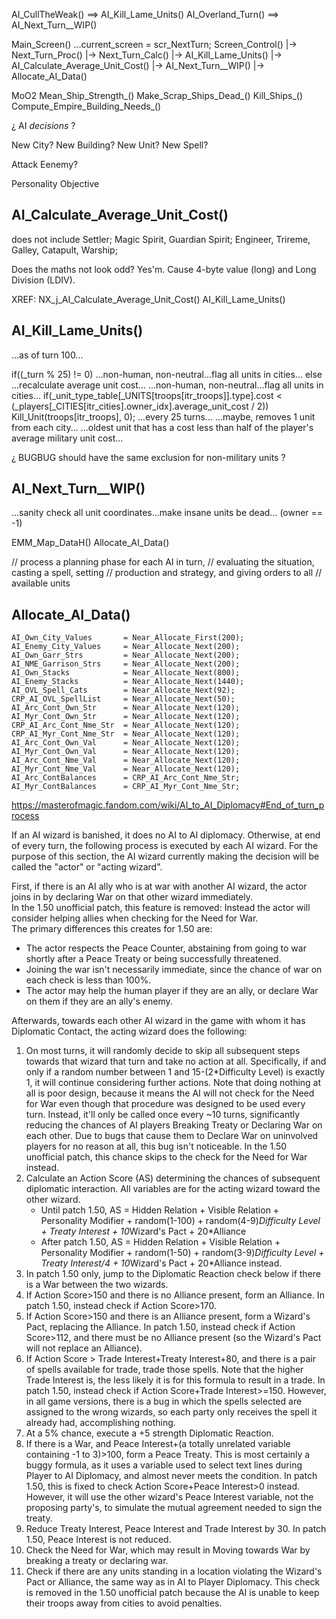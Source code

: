 


AI_CullTheWeak()    ==>  AI_Kill_Lame_Units()
AI_Overland_Turn()  ==>  AI_Next_Turn__WIP()





Main_Screen()
...current_screen = scr_NextTurn;
Screen_Control()
    |-> Next_Turn_Proc()
        |-> Next_Turn_Calc()
            |-> AI_Kill_Lame_Units()
                |-> AI_Calculate_Average_Unit_Cost()
            |-> AI_Next_Turn__WIP()
                |-> Allocate_AI_Data()

MoO2
Mean_Ship_Strength_()
Make_Scrap_Ships_Dead_()
Kill_Ships_()
Compute_Empire_Building_Needs_()




¿ AI *decisions* ?

New City?
New Building?
New Unit?
New Spell?

Attack Eenemy?

Personality
Objective





## AI_Calculate_Average_Unit_Cost()

does not include Settler; Magic Spirit, Guardian Spirit; Engineer, Trireme, Galley, Catapult, Warship;

Does the maths not look odd?
Yes'm. Cause 4-byte value (long) and Long Division (LDIV).

XREF:
    NX_j_AI_Calculate_Average_Unit_Cost()
    AI_Kill_Lame_Units()



## AI_Kill_Lame_Units()

...as of turn 100...

if((_turn % 25) != 0)
    ...non-human, non-neutral...flag all units in cities...
else
    ...recalculate average unit cost...
    ...non-human, non-neutral...flag all units in cities...
    if(_unit_type_table[_UNITS[troops[itr_troops]].type].cost < (_players[_CITIES[itr_cities].owner_idx].average_unit_cost / 2))
        Kill_Unit(troops[itr_troops], 0);
...every 25 turns...
...maybe, removes 1 unit from each city...
...oldest unit that has a cost less than half of the player's average military unit cost...

¿ BUGBUG should have the same exclusion for non-military units ?



## AI_Next_Turn__WIP()

...sanity check all unit coordinates...make insane units be dead... (owner == -1)

EMM_Map_DataH()
Allocate_AI_Data()

// process a planning phase for each AI in turn,
// evaluating the situation, casting a spell, setting
// production and strategy, and giving orders to all
// available units



## Allocate_AI_Data()

    AI_Own_City_Values       = Near_Allocate_First(200);
    AI_Enemy_City_Values     = Near_Allocate_Next(200);
    AI_Own_Garr_Strs         = Near_Allocate_Next(200);
    AI_NME_Garrison_Strs     = Near_Allocate_Next(200);
    AI_Own_Stacks            = Near_Allocate_Next(800);
    AI_Enemy_Stacks          = Near_Allocate_Next(1440);
    AI_OVL_Spell_Cats        = Near_Allocate_Next(92);
    CRP_AI_OVL_SpellList     = Near_Allocate_Next(50);
    AI_Arc_Cont_Own_Str      = Near_Allocate_Next(120);
    AI_Myr_Cont_Own_Str      = Near_Allocate_Next(120);
    CRP_AI_Arc_Cont_Nme_Str  = Near_Allocate_Next(120);
    CRP_AI_Myr_Cont_Nme_Str  = Near_Allocate_Next(120);
    AI_Arc_Cont_Own_Val      = Near_Allocate_Next(120);
    AI_Myr_Cont_Own_Val      = Near_Allocate_Next(120);
    AI_Arc_Cont_Nme_Val      = Near_Allocate_Next(120);
    AI_Myr_Cont_Nme_Val      = Near_Allocate_Next(120);
    AI_Arc_ContBalances      = CRP_AI_Arc_Cont_Nme_Str;
    AI_Myr_ContBalances      = CRP_AI_Myr_Cont_Nme_Str;











https://masterofmagic.fandom.com/wiki/AI_to_AI_Diplomacy#End_of_turn_process

If an AI wizard is banished, it does no AI to AI diplomacy. Otherwise, at end of every turn, the following process is executed by each AI wizard. For the purpose of this section, the AI wizard currently making the decision will be called the "actor" or "acting wizard".  

First, if there is an AI ally who is at war with another AI wizard, the actor joins in by declaring War on that other wizard immediately.  
In the 1.50 unofficial patch, this feature is removed: Instead the actor will consider helping allies when checking for the Need for War.  
The primary differences this creates for 1.50 are:

 * The actor respects the Peace Counter, abstaining from going to war shortly after a Peace Treaty or being successfully threatened.
 * Joining the war isn't necessarily immediate, since the chance of war on each check is less than 100%.
 * The actor may help the human player if they are an ally, or declare War on them if they are an ally's enemy.

Afterwards, towards each other AI wizard in the game with whom it has Diplomatic Contact, the acting wizard does the following:  

 1. On most turns, it will randomly decide to skip all subsequent steps towards that wizard that turn and take no action at all. Specifically, if and only if a random number between 1 and 15-(2*Difficulty Level) is exactly 1, it will continue considering further actions.
Note that doing nothing at all is poor design, because it means the AI will not check for the Need for War even though that procedure was designed to be used every turn. Instead, it'll only be called once every ~10 turns, significantly reducing the chances of AI players Breaking Treaty or Declaring War on each other. Due to bugs that cause them to Declare War on uninvolved players for no reason at all, this bug isn't noticeable. In the 1.50 unofficial patch, this chance skips to the check for the Need for War instead.  
 2. Calculate an Action Score (AS) determining the chances of subsequent diplomatic interaction. All variables are for the acting wizard toward the other wizard.  
    * Until patch 1.50, AS = Hidden Relation + Visible Relation + Personality Modifier + random(1-100) + random(4-9)*Difficulty Level + Treaty Interest + 10*Wizard's Pact + 20*Alliance  
    * After patch 1.50, AS = Hidden Relation + Visible Relation + Personality Modifier + random(1-50) + random(3-9)*Difficulty Level + Treaty Interest/4 + 10*Wizard's Pact + 20*Alliance instead.  
 3. In patch 1.50 only, jump to the Diplomatic Reaction check below if there is a War between the two wizards.  
 4. If Action Score>150 and there is no Alliance present, form an Alliance. In patch 1.50, instead check if Action Score>170.  
 5. If Action Score>150 and there is an Alliance present, form a Wizard's Pact, replacing the Alliance. In patch 1.50, instead check if Action Score>112, and there must be no Alliance present (so the Wizard's Pact will not replace an Alliance).  
 6. If Action Score > Trade Interest+Treaty Interest+80, and there is a pair of spells available for trade, trade those spells. Note that the higher Trade Interest is, the less likely it is for this formula to result in a trade. In patch 1.50, instead check if Action Score+Trade Interest>=150. However, in all game versions, there is a bug in which the spells selected are assigned to the wrong wizards, so each party only receives the spell it already had, accomplishing nothing.  
 7. At a 5% chance, execute a +5 strength Diplomatic Reaction.  
 8. If there is a War, and Peace Interest+(a totally unrelated variable containing -1 to 3)>100, form a Peace Treaty. This is most certainly a buggy formula, as it uses a variable used to select text lines during Player to AI Diplomacy, and almost never meets the condition. In patch 1.50, this is fixed to check Action Score+Peace Interest>0 instead. However, it will use the other wizard's Peace Interest variable, not the proposing party's, to simulate the mutual agreement needed to sign the treaty.  
 9. Reduce Treaty Interest, Peace Interest and Trade Interest by 30. In patch 1.50, Peace Interest is not reduced.  
10. Check the Need for War, which may result in Moving towards War by breaking a treaty or declaring war.  
11. Check if there are any units standing in a location violating the Wizard's Pact or Alliance, the same way as in AI to Player Diplomacy. This check is removed in the 1.50 unofficial patch because the AI is unable to keep their troops away from cities to avoid penalties.  
